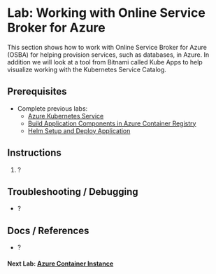 # Lab: Working with Online Service Broker for Azure

This section shows how to work with Online Service Broker for Azure (OSBA) for helping provision services, such as databases, in Azure. In addition we will look at a tool from Bitnami called Kube Apps to help visualize working with the Kubernetes Service Catalog.

## Prerequisites

* Complete previous labs:
    * [Azure Kubernetes Service](../create-aks-cluster/README.md)
    * [Build Application Components in Azure Container Registry](../build-application/README.md)
    * [Helm Setup and Deploy Application](../helm-setup-deploy/README.md)

## Instructions

1. ?

## Troubleshooting / Debugging

* ?

## Docs / References

* ?

#### Next Lab: [Azure Container Instance](../aci/README.md)
